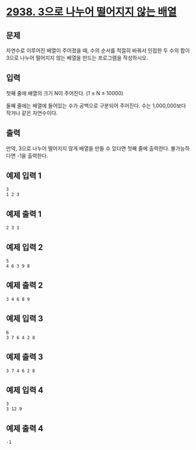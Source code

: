 # [2938. 3으로 나누어 떨어지지 않는 배열](https://www.acmicpc.net/problem/2938)

## 문제
자연수로 이루어진 배열이 주어졌을 때, 수의 순서를 적절히 바꿔서 인접한 두 수의 합이 3으로 나누어 떨어지지 않는 배열을 만드는 프로그램을 작성하시오.

## 입력
첫째 줄에 배열의 크기 N이 주어진다. (1 ≤ N ≤ 10000)

둘째 줄에는 배열에 들어있는 수가 공백으로 구분되어 주어진다. 수는 1,000,000보다 작거나 같은 자연수이다.

## 출력
만약, 3으로 나누어 떨어지지 않게 배열을 만들 수 있다면 첫째 줄에 출력한다. 불가능하다면 -1을 출력한다.

## 예제 입력 1 
```
3
1 2 3
```
## 예제 출력 1 
```
2 3 1
```
## 예제 입력 2 
```
5
4 6 3 9 8
```
## 예제 출력 2 
```
3 4 6 8 9
```
## 예제 입력 3 
```
6
3 7 6 4 2 8
```
## 예제 출력 3 
```
3 7 4 6 2 8
```
## 예제 입력 4 
```
3
3 12 9
```
## 예제 출력 4 
```
-1
```